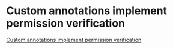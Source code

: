 # Custom annotations implement permission verification
[Custom annotations implement permission verification](https://aiwithcloud.com/2022/09/19/custom_annotations_implement_permission_verification/)